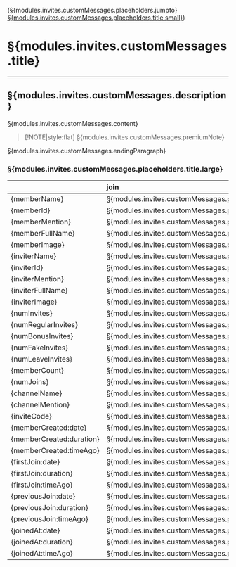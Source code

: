 (§{modules.invites.customMessages.placeholders.jumpto} [§{modules.invites.customMessages.placeholders.title.small}](#placeholders))

# §{modules.invites.customMessages.title}

---

## §{modules.invites.customMessages.description}

§{modules.invites.customMessages.content}

> [!NOTE|style:flat]
> §{modules.invites.customMessages.premiumNote}

§{modules.invites.customMessages.endingParagraph}

### §{modules.invites.customMessages.placeholders.title.large}

|                          | join                                               | leave                                              | §{modules.invites.customMessages.placeholders.example} | §{modules.invites.customMessages.placeholders.description}                        |
| :----------------------- | :------------------------------------------------- | :------------------------------------------------- | :----------------------------------------------------- | :-------------------------------------------------------------------------------- |
| {memberName}             | §{modules.invites.customMessages.placeholders.yes} | §{modules.invites.customMessages.placeholders.yes} | Andy                                                   | §{modules.invites.customMessages.placeholders.descriptions.memberName}            |
| {memberId}               | §{modules.invites.customMessages.placeholders.yes} | §{modules.invites.customMessages.placeholders.yes} | 436844634                                              | §{modules.invites.customMessages.placeholders.descriptions.memberId}              |
| {memberMention}          | §{modules.invites.customMessages.placeholders.yes} | §{modules.invites.customMessages.placeholders.no}  | @Andy                                                  | §{modules.invites.customMessages.placeholders.descriptions.memberMention}         |
| {memberFullName}         | §{modules.invites.customMessages.placeholders.yes} | §{modules.invites.customMessages.placeholders.yes} | Andy\#1801                                             | §{modules.invites.customMessages.placeholders.descriptions.memberFullName}        |
| {memberImage}            | §{modules.invites.customMessages.placeholders.yes} | §{modules.invites.customMessages.placeholders.yes} | \[URL\]                                                | §{modules.invites.customMessages.placeholders.descriptions.memberImage}           |
| {inviterName}            | §{modules.invites.customMessages.placeholders.yes} | §{modules.invites.customMessages.placeholders.yes} | Andy                                                   | §{modules.invites.customMessages.placeholders.descriptions.inviterName}           |
| {inviterId}              | §{modules.invites.customMessages.placeholders.yes} | §{modules.invites.customMessages.placeholders.yes} | 241929953                                              | §{modules.invites.customMessages.placeholders.descriptions.inviterId}             |
| {inviterMention}         | §{modules.invites.customMessages.placeholders.yes} | §{modules.invites.customMessages.placeholders.yes} | @Andy                                                  | §{modules.invites.customMessages.placeholders.descriptions.inviterMention}        |
| {inviterFullName}        | §{modules.invites.customMessages.placeholders.yes} | §{modules.invites.customMessages.placeholders.yes} | Andy\#1801                                             | §{modules.invites.customMessages.placeholders.descriptions.inviterFullName}       |
| {inviterImage}           | §{modules.invites.customMessages.placeholders.yes} | §{modules.invites.customMessages.placeholders.yes} | \[URL\]                                                | §{modules.invites.customMessages.placeholders.descriptions.inviterImage}          |
| {numInvites}             | §{modules.invites.customMessages.placeholders.yes} | §{modules.invites.customMessages.placeholders.yes} | 12                                                     | §{modules.invites.customMessages.placeholders.descriptions.numInvites}            |
| {numRegularInvites}      | §{modules.invites.customMessages.placeholders.yes} | §{modules.invites.customMessages.placeholders.yes} | 7                                                      | §{modules.invites.customMessages.placeholders.descriptions.numRegularInvites}     |
| {numBonusInvites}        | §{modules.invites.customMessages.placeholders.yes} | §{modules.invites.customMessages.placeholders.yes} | 5                                                      | §{modules.invites.customMessages.placeholders.descriptions.numBonusInvites}       |
| {numFakeInvites}         | §{modules.invites.customMessages.placeholders.yes} | §{modules.invites.customMessages.placeholders.yes} | 3                                                      | §{modules.invites.customMessages.placeholders.descriptions.numFakeInvites}        |
| {numLeaveInvites}        | §{modules.invites.customMessages.placeholders.yes} | §{modules.invites.customMessages.placeholders.yes} | 6                                                      | §{modules.invites.customMessages.placeholders.descriptions.numLeaveInvites}       |
| {memberCount}            | §{modules.invites.customMessages.placeholders.yes} | §{modules.invites.customMessages.placeholders.yes} | 42                                                     | §{modules.invites.customMessages.placeholders.descriptions.memberCount}           |
| {numJoins}               | §{modules.invites.customMessages.placeholders.yes} | §{modules.invites.customMessages.placeholders.yes} | 3                                                      | §{modules.invites.customMessages.placeholders.descriptions.numJoins}              |
| {channelName}            | §{modules.invites.customMessages.placeholders.yes} | §{modules.invites.customMessages.placeholders.yes} | general                                                | §{modules.invites.customMessages.placeholders.descriptions.channelName}           |
| {channelMention}         | §{modules.invites.customMessages.placeholders.yes} | §{modules.invites.customMessages.placeholders.yes} | \#general                                              | §{modules.invites.customMessages.placeholders.descriptions.channelMention}        |
| {inviteCode}             | §{modules.invites.customMessages.placeholders.yes} | §{modules.invites.customMessages.placeholders.yes} | fgSr30s                                                | §{modules.invites.customMessages.placeholders.descriptions.inviteCode}            |
| {memberCreated:date}     | §{modules.invites.customMessages.placeholders.yes} | §{modules.invites.customMessages.placeholders.yes} | 25.09.2016                                             | §{modules.invites.customMessages.placeholders.descriptions.memberCreatedDate}     |
| {memberCreated:duration} | §{modules.invites.customMessages.placeholders.yes} | §{modules.invites.customMessages.placeholders.yes} | 5 weeks                                                | §{modules.invites.customMessages.placeholders.descriptions.memberCreatedDuration} |
| {memberCreated:timeAgo}  | §{modules.invites.customMessages.placeholders.yes} | §{modules.invites.customMessages.placeholders.yes} | 2 day ago                                              | §{modules.invites.customMessages.placeholders.descriptions.memberCreatedTimeAgo}  |
| {firstJoin:date}         | §{modules.invites.customMessages.placeholders.yes} | §{modules.invites.customMessages.placeholders.yes} | 11.12.2017                                             | §{modules.invites.customMessages.placeholders.descriptions.firstJoinDate}         |
| {firstJoin:duration}     | §{modules.invites.customMessages.placeholders.yes} | §{modules.invites.customMessages.placeholders.yes} | 4 days                                                 | §{modules.invites.customMessages.placeholders.descriptions.firstJoinDuration}     |
| {firstJoin:timeAgo}      | §{modules.invites.customMessages.placeholders.yes} | §{modules.invites.customMessages.placeholders.yes} | 1 week ago                                             | §{modules.invites.customMessages.placeholders.descriptions.firstJoinTimeAgo}      |
| {previousJoin:date}      | §{modules.invites.customMessages.placeholders.yes} | §{modules.invites.customMessages.placeholders.no}  | 02.04.2018                                             | §{modules.invites.customMessages.placeholders.descriptions.previousJoinDate}      |
| {previousJoin:duration}  | §{modules.invites.customMessages.placeholders.yes} | §{modules.invites.customMessages.placeholders.no}  | 2 months                                               | §{modules.invites.customMessages.placeholders.descriptions.previousJoinDuration}  |
| {previousJoin:timeAgo}   | §{modules.invites.customMessages.placeholders.yes} | §{modules.invites.customMessages.placeholders.no}  | 1 second ago                                           | §{modules.invites.customMessages.placeholders.descriptions.previousJoinTimeAgo}   |
| {joinedAt:date}          | §{modules.invites.customMessages.placeholders.no}  | §{modules.invites.customMessages.placeholders.yes} | 17.05.2018                                             | §{modules.invites.customMessages.placeholders.descriptions.joinedAtDate}          |
| {joinedAt:duration}      | §{modules.invites.customMessages.placeholders.no}  | §{modules.invites.customMessages.placeholders.yes} | 3 minutes                                              | §{modules.invites.customMessages.placeholders.descriptions.joinedAtDuration}      |
| {joinedAt:timeAgo}       | §{modules.invites.customMessages.placeholders.no}  | §{modules.invites.customMessages.placeholders.yes} | 2 minutes ago                                          | §{modules.invites.customMessages.placeholders.descriptions.joinedAtTimeAgo}       |
